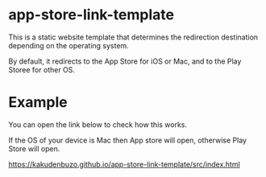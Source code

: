 # app-store-link-template

This is a static website template that determines the redirection destination depending on the operating system. 

By default, it redirects to the App Store for iOS or Mac, and to the Play Storee for other OS.

# Example

You can open the link below to check how this works.

If the OS of your device is Mac then App store will open, otherwise Play Store will open.


https://kakudenbuzo.github.io/app-store-link-template/src/index.html
